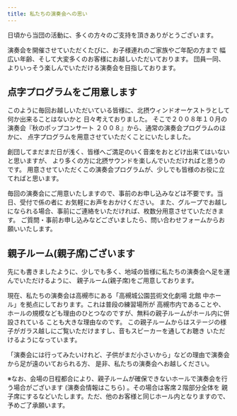 ```yaml
---
title: 私たちの演奏会への思い
---
```


日頃から当団の活動に、多くの方々のご支持を頂きありがとうございます。

演奏会を開催させていただくたびに、お子様連れのご家族やご年配の方まで
幅広い年齢、そして大変多くのお客様にお越しいただいております。
団員一同、よりいっそう楽しんでいただける演奏会を目指しております。


## 点字プログラムをご用意します

このように毎回お越しいただいている皆様に、北摂ウィンドオーケストラとして何か出来ることはないかと 日々考えておりました。
そこで２００８年１０月の演奏会『秋のポップコンサート ２００８』から、通常の演奏会プログラムのほかに、 点字プログラムを用意させていただくことにいたしました。

創団してまだまだ日が浅く、皆様へご満足のいく音楽をおとどけ出来てはいないと思いますが、 より多くの方に北摂サウンドを楽しんでいただければと思うのです。 用意させていただくこの演奏会プログラムが、少しでも皆様のお役に立てればと思います。

毎回の演奏会にご用意いたしますので、事前のお申し込みなどは不要です。当日、受付で係の者に お気軽にお声をおかけください。
また、グループでお越しになられる場合、事前にご連絡をいただければ、枚数分用意させていただきます。
ご質問・事前お申し込みなどございましたら、問い合わせフォームからお願いいたします。


## 親子ルーム(親子席)ございます

先にも書きましたように、少しでも多く、地域の皆様に私たちの演奏会へ足を運んでいただけるように、 親子ルーム(親子席)をご用意しております。

現在、私たちの演奏会は高槻市にある「高槻城公園芸術文化劇場 北館 中ホール」を拠点にしております。これは普段の練習場所が 高槻市内であることや、ホールの規模なども理由のひとつなのですが、無料の親子ルームがホール内に併設されている ことも大きな理由なのです。
この親子ルームからはステージの様子がガラス越しにご覧いただけますし、音もスピーカーを通してお聴き いただけるようになっています。

「演奏会には行ってみたいけれど、子供がまだ小さいから」などの理由で演奏会から足が遠のいておられる方、 是非、私たちの演奏会へお越しください。

※なお、会場の日程都合により、親子ルームが確保できないホールで演奏会を行う場合がございます (演奏会情報はこちら) 。その場合は客席２階部分全体を 親子席にするなどいたします。ただ、他のお客様と同じホール内となりますので、予めご了承願います。
